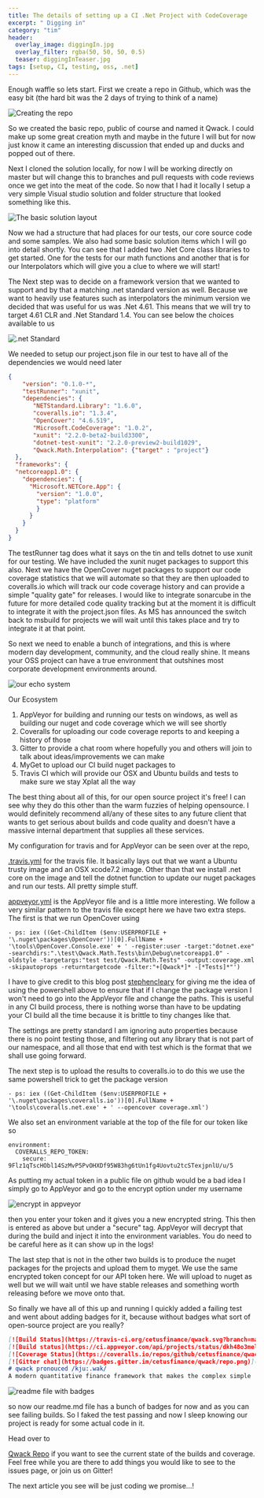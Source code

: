 ```yaml
---
title: The details of setting up a CI .Net Project with CodeCoverage
excerpt: " Digging in"
category: "tim"
header:
  overlay_image: diggingIn.jpg
  overlay_filter: rgba(50, 50, 50, 0.5)
  teaser: diggingInTeaser.jpg
tags: [setup, CI, testing, oss, .net]
---
```


Enough waffle so lets start. First we create a repo in Github, which was the easy bit (the hard bit was the 2 days of trying to think of a name)

![Creating the repo](https://cetus.io/images/diggingIn/CreateRepo.jpg)

So we created the basic repo, public of course and named it Qwack. I could make up some great creation myth and
maybe in the future I will but for now just know it came an interesting discussion that ended up and ducks and 
popped out of there.

Next I cloned the solution locally, for now I will be working directly on master but will change this to branches 
and pull requests with code reviews once we get into the meat of the code. So now that I had it locally I setup a 
very simple Visual studio solution and folder structure that looked something like this.

![The basic solution layout](https://cetus.io/images/diggingIn/basicsolution.png)

Now we had a structure that had places for our tests, our core source code and some samples. We also had some basic 
solution items which I will go into detail shortly. You can see that I added two .Net Core class libraries to get started. 
One for the tests for our math functions and another that is for our Interpolators which will give you a clue to where 
we will start!

The Next step was to decide on a framework version that we wanted to support and by that a matching .net standard 
version as well. Because we want to heavily use features such as interpolators the minimum version we decided that was 
useful for us was .Net 4.61.
This means that we will try to target 4.61 CLR and .Net Standard 1.4. You can see below the choices available to us

![.net Standard](https://cetus.io/images/diggingIn/netstandard.png)

We needed to setup our project.json file in our test to have all of the dependencies we would need later

``` Json
{
    "version": "0.1.0-*",
    "testRunner": "xunit",
    "dependencies": {
       "NETStandard.Library": "1.6.0",
       "coveralls.io": "1.3.4",
       "OpenCover": "4.6.519",
       "Microsoft.CodeCoverage": "1.0.2",
       "xunit": "2.2.0-beta2-build3300",
       "dotnet-test-xunit": "2.2.0-preview2-build1029",
       "Qwack.Math.Interpolation": {"target" : "project"}
  },
  "frameworks": {
  "netcoreapp1.0": {
    "dependencies": {
      "Microsoft.NETCore.App": {
        "version": "1.0.0",
        "type": "platform"
        }
      }
    }
  }
}
```

The testRunner tag does what it says on the tin and tells dotnet to use xunit for our testing. We have included the 
xunit nuget packages to support this also. Next we have the OpenCover nuget packages to support our code coverage 
statistics that we will automate so that they are then uploaded to coveralls.io which will track our code coverage 
history and can provide a simple "quality gate" for releases. I would like to integrate sonarcube in the future for
more detailed code quality tracking but at the moment it is difficult to integrate it with the project.json files. 
As MS has announced the switch back to msbuild for projects we will wait until this takes place and try to integrate it 
at that point.

So next we need to enable a bunch of integrations, and this is where modern day development, community, and the cloud 
really shine. It means your OSS project can have a true environment that outshines most corporate development environments 
around.

![our echo system](https://cetus.io/images/diggingIn/ecosystem.png)

Our Ecosystem

1. AppVeyor for building and running our tests on windows, as well as building our nuget and code coverage which we will see shortly
2. Coveralls for uploading our code coverage reports to and keeping a history of those
3. Gitter to provide a chat room where hopefully you and others will join to talk about ideas/improvements we can make
4. MyGet to upload our CI build nuget packages to
5. Travis CI which will provide our OSX and Ubuntu builds and tests to make sure we stay Xplat all the way
 
The best thing about all of this, for our open source project it's free! I can see why they do this other than the warm 
fuzzies of helping opensource. I would definitely recommend all/any of these sites to any future client that wants to 
get serious about builds and code quality and doesn't have a massive internal department that supplies all these services.

My configuration for travis and for AppVeyor can be seen over at the repo,

[.travis.yml](https://github.com/cetusfinance/qwack/blob/master/.travis.yml) for the travis file.
It basically lays out that we want a Ubuntu trusty image and an OSX xcode7.2 image.
Other than that we install .net core on the image and tell the dotnet function to update our nuget 
packages and run our tests. All pretty simple stuff.

[appveyor.yml](https://github.com/cetusfinance/qwack/blob/master/appveyor.yml) is the AppVeyor file and is a little more 
interesting. We follow a very similar pattern to the travis file except here we have two extra steps. The first is that we 
run OpenCover using

```
- ps: iex ((Get-ChildItem ($env:USERPROFILE + '\.nuget\packages\OpenCover'))[0].FullName + '\tools\OpenCover.Console.exe' + ' -register:user -target:"dotnet.exe" -searchdirs:".\test\Qwack.Math.Tests\bin\Debug\netcoreapp1.0" -oldstyle -targetargs:"test test/Qwack.Math.Tests" -output:coverage.xml -skipautoprops -returntargetcode -filter:"+[Qwack*]* -[*Tests]*"')
```

I have to give credit to this blog post [stephencleary](http://blog.stephencleary.com/2015/03/continuous-integration-code-coverage-open-source-net-coreclr-projects.html) 
for giving me the idea of using the powershell above to ensure that if I change the package version I won't need to 
go into the AppVeyor file and change the paths. This is useful in any CI build process, there is nothing worse than have 
to be updating your CI build all the time because it is brittle to tiny changes like that.

The settings are pretty standard I am ignoring auto properties because there is no point testing those, and filtering out 
any library that is not part of our namespace, and all those that end with test which is the format that we shall use 
going forward.

The next step is to upload the results to coveralls.io to do this we use the same powershell trick to get the package 
version

```
- ps: iex ((Get-ChildItem ($env:USERPROFILE + '\.nuget\packages\coveralls.io'))[0].FullName + '\tools\coveralls.net.exe' + ' --opencover coverage.xml')
```

We also set an environment variable at the top of the file for our token like so

```
environment:
  COVERALLS_REPO_TOKEN:
    secure: 9Flz1qTscHObl14SzMvP5PvOHXDf95W83hg6tUn1fg4Uovtu2tcSTexjpnlU/u/5
``` 

As putting my actual token in a public file on github would be a bad idea I simply go to AppVeyor and go to the encrypt 
option under my username

![encrypt in appveyor](https://cetus.io/images/diggingIn/encrypt.png)

then you enter your token and it gives you a new encrypted string. This then is entered as above but under a "secure" tag. 
AppVeyor will decrypt that during the build and inject it into the environment variables. You do need to be careful here 
as it can show up in the logs!

The last step that is not in the other two builds is to produce the nuget packages for the projects and upload them to myget. 
We use the same encrypted token concept for our API token here. We will upload to nuget as well but we will wait until we 
have stable releases and something worth releasing before we move onto that.

So finally we have all of this up and running I quickly added a failing test and went about adding badges for it, 
because without badges what sort of open-source project are you really?

``` markdown
[![Build Status](https://travis-ci.org/cetusfinance/qwack.svg?branch=master)](https://travis-ci.org/cetusfinance/qwack)
[![Build status](https://ci.appveyor.com/api/projects/status/dkh48o3mel1bkvv0/branch/master?svg=true)](https://ci.appveyor.com/project/Drawaes/qwack/branch/master)
[![Coverage Status](https://coveralls.io/repos/github/cetusfinance/qwack/badge.svg?branch=master)](https://coveralls.io/github/cetusfinance/qwack?branch=master)
[![Gitter chat](https://badges.gitter.im/cetusfinance/qwack/repo.png)](https://gitter.im/cetusfinance/qwack)
# qwack pronouced /kju:.wak/
A modern quantitative finance framework that makes the complex simple
```

![readme file with badges](https://cetus.io/images/diggingIn/readme.png)

so now our readme.md file has a bunch of badges for now and as you can see failing builds. So I faked the test 
passing and now I sleep knowing our project is ready for some actual code in it.

Head over to 

[Qwack Repo](https://github.com/cetusfinance/qwack) if you want to see the current state of the builds and coverage. 
Feel free while you are there to add things you would like to see to the issues page, or join us on Gitter!

The next article you see will be just coding we promise...!


